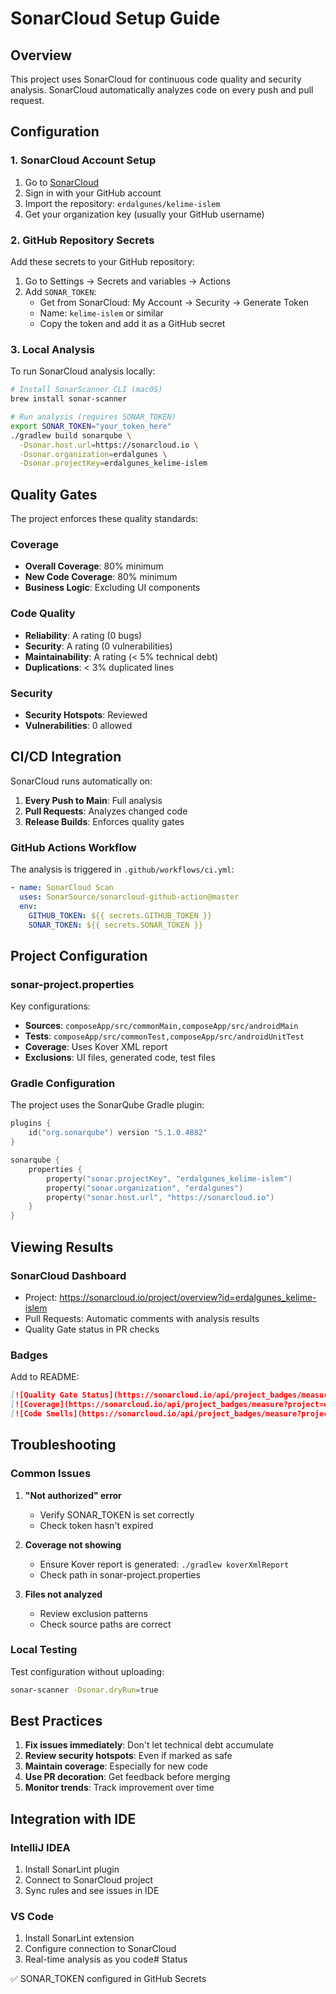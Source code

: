 # SonarCloud Setup Guide

## Overview

This project uses SonarCloud for continuous code quality and security analysis. SonarCloud automatically analyzes code on every push and pull request.

## Configuration

### 1. SonarCloud Account Setup

1. Go to [SonarCloud](https://sonarcloud.io)
2. Sign in with your GitHub account
3. Import the repository: `erdalgunes/kelime-islem`
4. Get your organization key (usually your GitHub username)

### 2. GitHub Repository Secrets

Add these secrets to your GitHub repository:

1. Go to Settings → Secrets and variables → Actions
2. Add `SONAR_TOKEN`:
   - Get from SonarCloud: My Account → Security → Generate Token
   - Name: `kelime-islem` or similar
   - Copy the token and add it as a GitHub secret

### 3. Local Analysis

To run SonarCloud analysis locally:

```bash
# Install SonarScanner CLI (macOS)
brew install sonar-scanner

# Run analysis (requires SONAR_TOKEN)
export SONAR_TOKEN="your_token_here"
./gradlew build sonarqube \
  -Dsonar.host.url=https://sonarcloud.io \
  -Dsonar.organization=erdalgunes \
  -Dsonar.projectKey=erdalgunes_kelime-islem
```

## Quality Gates

The project enforces these quality standards:

### Coverage
- **Overall Coverage**: 80% minimum
- **New Code Coverage**: 80% minimum
- **Business Logic**: Excluding UI components

### Code Quality
- **Reliability**: A rating (0 bugs)
- **Security**: A rating (0 vulnerabilities)
- **Maintainability**: A rating (< 5% technical debt)
- **Duplications**: < 3% duplicated lines

### Security
- **Security Hotspots**: Reviewed
- **Vulnerabilities**: 0 allowed

## CI/CD Integration

SonarCloud runs automatically on:

1. **Every Push to Main**: Full analysis
2. **Pull Requests**: Analyzes changed code
3. **Release Builds**: Enforces quality gates

### GitHub Actions Workflow

The analysis is triggered in `.github/workflows/ci.yml`:

```yaml
- name: SonarCloud Scan
  uses: SonarSource/sonarcloud-github-action@master
  env:
    GITHUB_TOKEN: ${{ secrets.GITHUB_TOKEN }}
    SONAR_TOKEN: ${{ secrets.SONAR_TOKEN }}
```

## Project Configuration

### sonar-project.properties

Key configurations:
- **Sources**: `composeApp/src/commonMain,composeApp/src/androidMain`
- **Tests**: `composeApp/src/commonTest,composeApp/src/androidUnitTest`
- **Coverage**: Uses Kover XML report
- **Exclusions**: UI files, generated code, test files

### Gradle Configuration

The project uses the SonarQube Gradle plugin:

```kotlin
plugins {
    id("org.sonarqube") version "5.1.0.4882"
}

sonarqube {
    properties {
        property("sonar.projectKey", "erdalgunes_kelime-islem")
        property("sonar.organization", "erdalgunes")
        property("sonar.host.url", "https://sonarcloud.io")
    }
}
```

## Viewing Results

### SonarCloud Dashboard
- Project: https://sonarcloud.io/project/overview?id=erdalgunes_kelime-islem
- Pull Requests: Automatic comments with analysis results
- Quality Gate status in PR checks

### Badges
Add to README:
```markdown
[![Quality Gate Status](https://sonarcloud.io/api/project_badges/measure?project=erdalgunes_kelime-islem&metric=alert_status)](https://sonarcloud.io/summary/new_code?id=erdalgunes_kelime-islem)
[![Coverage](https://sonarcloud.io/api/project_badges/measure?project=erdalgunes_kelime-islem&metric=coverage)](https://sonarcloud.io/summary/new_code?id=erdalgunes_kelime-islem)
[![Code Smells](https://sonarcloud.io/api/project_badges/measure?project=erdalgunes_kelime-islem&metric=code_smells)](https://sonarcloud.io/summary/new_code?id=erdalgunes_kelime-islem)
```

## Troubleshooting

### Common Issues

1. **"Not authorized" error**
   - Verify SONAR_TOKEN is set correctly
   - Check token hasn't expired

2. **Coverage not showing**
   - Ensure Kover report is generated: `./gradlew koverXmlReport`
   - Check path in sonar-project.properties

3. **Files not analyzed**
   - Review exclusion patterns
   - Check source paths are correct

### Local Testing

Test configuration without uploading:
```bash
sonar-scanner -Dsonar.dryRun=true
```

## Best Practices

1. **Fix issues immediately**: Don't let technical debt accumulate
2. **Review security hotspots**: Even if marked as safe
3. **Maintain coverage**: Especially for new code
4. **Use PR decoration**: Get feedback before merging
5. **Monitor trends**: Track improvement over time

## Integration with IDE

### IntelliJ IDEA
1. Install SonarLint plugin
2. Connect to SonarCloud project
3. Sync rules and see issues in IDE

### VS Code
1. Install SonarLint extension
2. Configure connection to SonarCloud
3. Real-time analysis as you code# Status

✅ SONAR_TOKEN configured in GitHub Secrets
